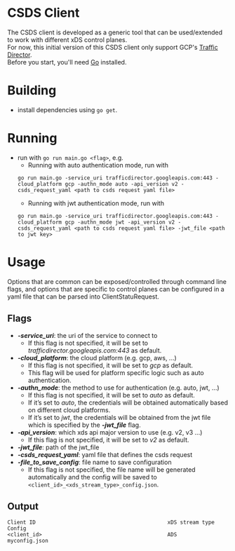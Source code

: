 # CSDS Client
The CSDS client is developed as a generic tool that can be used/extended to work with different xDS control planes.<br/>
For now, this initial version of this CSDS client only support GCP's [Traffic Director](https://cloud.google.com/traffic-director).
<br/>Before you start, you'll need [Go](https://golang.org/) installed.

# Building
* install dependencies using `go get`.

# Running
* run with `go run main.go <flag>`, e.g. 
   * Running with auto authentication mode, run with 
   ```
   go run main.go -service_uri trafficdirector.googleapis.com:443 -cloud_platform gcp -authn_mode auto -api_version v2 -csds_request_yaml <path to csds request yaml file>
  ```
   * Running with jwt authentication mode, run with 
   ```
   go run main.go -service_uri trafficdirector.googleapis.com:443 -cloud_platform gcp -authn_mode jwt -api_version v2 -csds_request_yaml <path to csds request yaml file> -jwt_file <path to jwt key>
  ```

# Usage
Options that are common can be exposed/controlled through command line flags, and options that are specific to control planes can be configured in a yaml file that can be parsed into ClientStatuRequest.  
## Flags
* ***-service_uri***: the uri of the service to connect to 
   * If this flag is not specified, it will be set to *trafficdirector.googleapis.com:443* as default.
* ***-cloud_platform***: the cloud platform (e.g. gcp, aws,  ...)
  * If this flag is not specified, it will be set to *gcp* as default.
  * This flag will be used for platform specific logic such as auto authentication.
* ***-authn_mode***: the method to use for authentication (e.g. auto, jwt, ...)
  * If this flag is not specified, it will be set to *auto* as default.
  * If it’s set to *auto*, the credentials will be obtained automatically based on different cloud platforms.
  * If it’s set to *jwt*, the credentials will be obtained from the jwt file which is specified by the ***-jwt_file*** flag.
* ***-api_version***: which xds api major version to use (e.g. v2, v3 ...)
  * If this flag is not specified, it will be set to *v2* as default.
* ***-jwt_file***: path of the jwt_file
* ***-csds_request_yaml***: yaml file that defines the csds request
* ***-file_to_save_config***: file name to save configuration
   * If this flag is not specified, the file name will be generated automatically and the config will be saved to `<client_id>_<xds_stream_type>_config.json`.

## Output
```
Client ID                                          xDS stream type    Config                                                    
<client_id>                                        ADS                myconfig.json
```